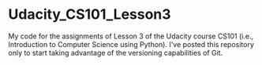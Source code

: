 # Udacity_CS101_Lesson3
My code for the assignments of Lesson 3 of the Udacity course CS101 (i.e., Introduction to Computer Science using Python). I've posted this repository only to start taking advantage of the versioning capabilities of Git.
